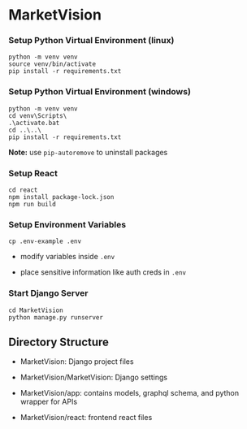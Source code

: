 # MarketVision

### Setup Python Virtual Environment (linux)
```
python -m venv venv
source venv/bin/activate
pip install -r requirements.txt
```

### Setup Python Virtual Environment (windows)
```
python -m venv venv
cd venv\Scripts\
.\activate.bat
cd ..\..\
pip install -r requirements.txt
```

**Note:** use `pip-autoremove` to uninstall packages

### Setup React
```
cd react
npm install package-lock.json
npm run build
```

### Setup Environment Variables
```
cp .env-example .env
```

- modify variables inside `.env`

- place sensitive information like auth creds in `.env`

### Start Django Server
```
cd MarketVision
python manage.py runserver
```

## Directory Structure

- MarketVision: Django project files

- MarketVision/MarketVision: Django settings

- MarketVision/app: contains models, graphql schema, and python wrapper for APIs

- MarketVision/react: frontend react files
